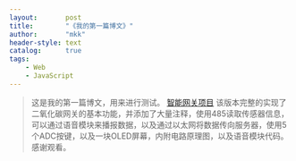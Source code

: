```yaml
---
layout:       post
title:        "《我的第一篇博文》"
author:       "mkk"
header-style: text
catalog:      true
tags:
    - Web
    - JavaScript
---
```


> 这是我的第一篇博文，用来进行测试。
[智能网关项目](https://github.com/mkktop/Intelligent_Gateway/releases/tag/v1.0)
该版本完整的实现了二氧化碳网关的基本功能，并添加了大量注释，使用485读取传感器信息，可以通过语音模块来播报数据，以及通过以太网将数据传向服务器，使用5个ADC按键，以及一块OLED屏幕，内附电路原理图，以及语音模块代码。
感谢观看。
